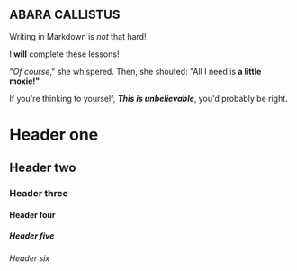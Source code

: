 ## ABARA CALLISTUS

Writing in Markdown is _not_ that hard!

I **will** complete these lessons!

"_Of course_," she whispered. Then, she shouted: "All I need is **a little moxie!"**

If you're thinking to yourself, **_This is unbelievable_**, you'd probably be right.

# Header one
## Header two
### Header three
#### Header four
##### Header five
###### Header six
